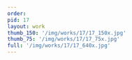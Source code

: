 ```yaml
---
order: 
pid: 17
layout: work
thumb_150: '/img/works/17/17_150x.jpg'
thumb_75: '/img/works/17/17_75x.jpg'
full: '/img/works/17/17_640x.jpg'
---
```

